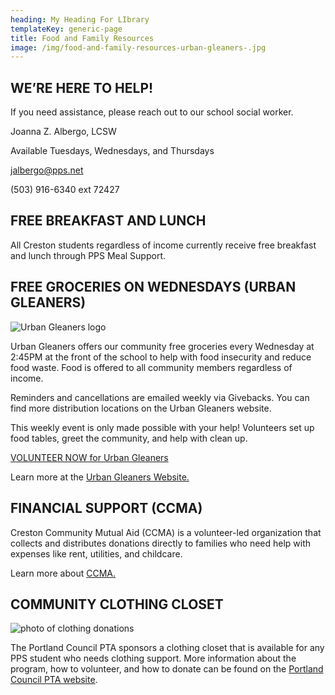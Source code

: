 ```yaml
---
heading: My Heading For LIbrary
templateKey: generic-page
title: Food and Family Resources
image: /img/food-and-family-resources-urban-gleaners-.jpg
---
```

## WE’RE HERE TO HELP!

If you need assistance, please reach out to our school social worker.

Joanna Z. Albergo, LCSW

Available Tuesdays, Wednesdays, and Thursdays

jalbergo@pps.net

(503) 916-6340 ext 72427

## FREE BREAKFAST AND LUNCH

All Creston students regardless of income currently receive free breakfast and lunch through PPS Meal Support.

## FREE GROCERIES ON WEDNESDAYS (URBAN GLEANERS)

![Urban Gleaners logo](/img/urban-gleaners-logo.png)

Urban Gleaners offers our community free groceries every Wednesday at 2:45PM at the front of the school to help with food insecurity and reduce food waste. Food is offered to all community members regardless of income.

Reminders and cancellations are emailed weekly via Givebacks. You can find more distribution locations on the Urban Gleaners website.

This weekly event is only made possible with your help! Volunteers set up food tables, greet the community, and help with clean up.

[VOLUNTEER NOW for Urban Gleaners](https://www.signupgenius.com/go/70a094eabad2aa4f94-urban#/)

Learn more at the [Urban Gleaners Website.](https://urbangleaners.org)

## FINANCIAL SUPPORT (CCMA)

Creston Community Mutual Aid (CCMA) is a volunteer-led organization that collects and distributes donations directly to families who need help with expenses like rent, utilities, and childcare. 

Learn more about [CCMA.](https://inquisitive-lolly-d1ee77.netlify.app/programs/ccma)

## **COMMUNITY CLOTHING CLOSET**

![photo of clothing donations](/img/maude-frederique-lavoie-edstj4kcucw-unsplash.jpg)

The Portland Council PTA sponsors a clothing closet that is available for any PPS student who needs clothing support. More information about the program, how to volunteer, and how to donate can be found on the [Portland Council PTA website](https://portlandcouncilpta.org/pta-clothing-center).